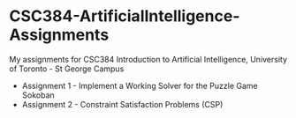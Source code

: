 # CSC384-ArtificialIntelligence-Assignments
My assignments for CSC384 Introduction to Artificial Intelligence, University of Toronto - St George Campus

* Assignment 1 - Implement a Working Solver for the Puzzle Game Sokoban
* Assignment 2 - Constraint Satisfaction Problems (CSP)
